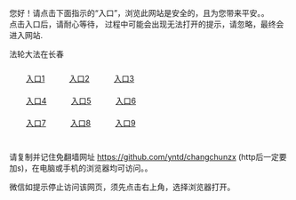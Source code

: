您好！请点击下面指示的“入口”，浏览此网站是安全的，且为您带来平安。。 <br/>
点击入口后，请耐心等待， 过程中可能会出现无法打开的提示，请忽略，最终会进入网站. </br>

法轮大法在长春<br/>
<div style="padding:10px"><a style="margin:20px" target="_blank" href="https://d1hysgcjfiu7xs.cloudfront.net/2Qpsp?tfmlwlnf" id="ccLink1" rel="nofollow">入口1</a> <a target="_blank" style="margin:20px" href="https://d3cpqke7r9p11k.cloudfront.net/2Qpsp?phmcgsm" id="ccLink2" rel="nofollow">入口2</a> <a style="margin:20px" target="_blank" href="https://d9f0chywm8fqg.cloudfront.net/2Qpsp?hiwwesh" id="ccLink3" rel="nofollow">入口3</a></div>

<div style="padding:10px" ><a style="margin:20px" target="_blank" href="https://d1hysgcjfiu7xs.cloudfront.net/2Qpsp?tfmlwlnf" id="ccLink4" rel="nofollow">入口4</a> <a style="margin:20px" href="https://d3cpqke7r9p11k.cloudfront.net/2Qpsp?phmcgsm" target="_blank" id="ccLink5" rel="nofollow">入口5</a> <a style="margin:20px" href="https://d9f0chywm8fqg.cloudfront.net/2Qpsp?hiwwesh" target="_blank" id="ccLink6" rel="nofollow">入口6</a></div>

<div style="padding:10px"><a style="margin:20px" target="_blank" href="https://d1hysgcjfiu7xs.cloudfront.net/2Qpsp?tfmlwlnf" id="ccLink7" rel="nofollow">入口7</a> <a style="margin:20px" href="https://d3cpqke7r9p11k.cloudfront.net/2Qpsp?phmcgsm" target="_blank" id="ccLink8" rel="nofollow">入口8</a> <a style="margin:20px" target="_blank" href="https://d9f0chywm8fqg.cloudfront.net/2Qpsp?hiwwesh" id="ccLink9" rel="nofollow">入口9</a></div>

<br/>



请复制并记住免翻墙网址 https://github.com/yntd/changchunzx (http后一定要加s)，在电脑或手机的浏览器均可访问。。<br/>

微信如提示停止访问该网页，须先点击右上角，选择浏览器打开。
